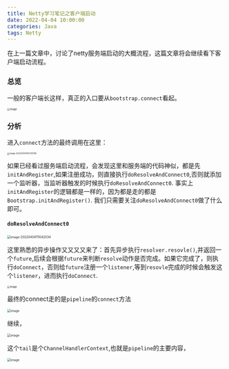 ```yaml
---
title: Netty学习笔记之客户端启动
date: 2022-04-04 10:00:00
categories: Java
tags: Netty
---
```


在上一篇文章中，讨论了netty服务端启动的大概流程，这篇文章将会继续看下客户端启动流程。

### 总览

一般的客户端长这样，真正的入口要从`bootstrap.connect`看起。

<img src="http://tvax2.sinaimg.cn/large/006ImZ0Ogy1h0xhyutw28j31bm10yape.jpg" alt="image" style="zoom:40%;" />



### 分析

进入`connect`方法的最终调用在这里：

<img src="/Users/chaoquantao/Library/Application Support/typora-user-images/image-20220404105736798.png" alt="image-20220404105736798" style="zoom:33%;" />

如果已经看过服务端启动流程，会发现这里和服务端的代码神似，都是先`initAndRegister`,如果注册成功，则直接执行`doResolveAndConnect0`,否则就添加一个监听器，当监听器触发的时候执行`doResolveAndConnect0`. 事实上`initAndRegister`的逻辑都是一样的，因为都是走的都是`Bootstrap.initAndRegister()`. 我们只需要关注`doResolveAndConnect0`做了什么即可。



#### `doResolveAndConnect0`

<img src="/Users/chaoquantao/Library/Application Support/typora-user-images/image-20220404111042034.png" alt="image-20220404111042034" style="zoom:50%;" />

这里熟悉的异步操作又又又又来了：首先异步执行`resolver.resovle()`,并返回一个`future`,后续会根据`future`来判断`resolve`动作是否完成。如果它完成了，则执行`doConnect`，否则给`future`注册一个`listener`,等到`resovle`完成的时候会触发这个`listener`，进而执行`doConnect`.

<img src="http://tvax1.sinaimg.cn/large/006ImZ0Ogy1h0xs8mhp8yj31h80jq4ag.jpg" alt="image" style="zoom:40%;" />

最终的connect走的是`pipeline`的`connect`方法

<img src="http://tvax1.sinaimg.cn/large/006ImZ0Ogy1h0xsbvthbrj312y0600vg.jpg" alt="image" style="zoom:50%;" />

继续，

<img src="http://tvax3.sinaimg.cn/large/006ImZ0Ogy1h0xsd28w4dj315i06e41p.jpg" alt="image" style="zoom:50%;" />

这个`tail`是个`ChannelHandlerContext`,也就是`pipeline`的主要内容，

<img src="http://tvax1.sinaimg.cn/large/006ImZ0Ogy1h0xsdrrhglj312i064adl.jpg" alt="image" style="zoom:50%;" />



